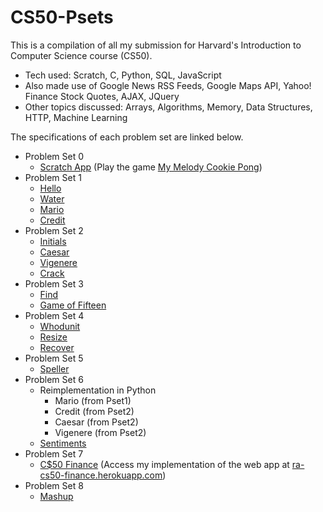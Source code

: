 # CS50-Psets

This is a compilation of all my submission for Harvard's Introduction to Computer Science course (CS50).
- Tech used: Scratch, C, Python, SQL, JavaScript
- Also made use of Google News RSS Feeds, Google Maps API, Yahoo! Finance Stock Quotes, AJAX, JQuery
- Other topics discussed: Arrays, Algorithms, Memory, Data Structures, HTTP, Machine Learning

The specifications of each problem set are linked below.
- Problem Set 0
    - [Scratch App] (Play the game [My Melody Cookie Pong])
- Problem Set 1
    - [Hello]
    - [Water]
    - [Mario]
    - [Credit]
- Problem Set 2
    - [Initials]
    - [Caesar]
    - [Vigenere]
    - [Crack]
- Problem Set 3
    - [Find]
    - [Game of Fifteen]
- Problem Set 4
    - [Whodunit]
    - [Resize]
    - [Recover]
- Problem Set 5
    - [Speller]
- Problem Set 6
    - Reimplementation in Python
        - Mario (from Pset1)
        - Credit (from Pset2)
        - Caesar (from Pset2)
        - Vigenere (from Pset2)
    - [Sentiments]
- Problem Set 7
    - [C$50 Finance] (Access my implementation of the web app at [ra-cs50-finance.herokuapp.com])
- Problem Set 8
    - [Mashup]


[Scratch App]: <http://docs.cs50.net/2017/x/psets/0/pset0.html>
[My Melody Cookie Pong]: <https://scratch.mit.edu/projects/60073546/>
[Hello]: <http://docs.cs50.net/problems/hello/hello.html>
[Water]: <http://docs.cs50.net/problems/water/water.html>
[Mario]: <http://docs.cs50.net/problems/mario/more/mario.html>
[Credit]: <http://docs.cs50.net/problems/credit/credit.html>
[Initials]: <http://docs.cs50.net/problems/initials/more/initials.html>
[Caesar]: <http://docs.cs50.net/problems/caesar/caesar.html>
[Vigenere]: <http://docs.cs50.net/problems/vigenere/vigenere.html>
[Crack]: <http://docs.cs50.net/problems/crack/crack.html>
[Find]: <http://docs.cs50.net/problems/find/more/find.html>
[Game of Fifteen]: <http://docs.cs50.net/problems/fifteen/fifteen.html>
[Whodunit]: <http://docs.cs50.net/problems/whodunit/whodunit.html>
[Resize]: <http://docs.cs50.net/problems/resize/less/resize.html>
[Recover]: <http://docs.cs50.net/problems/recover/recover.html>
[Speller]: <http://docs.cs50.net/problems/speller/speller.html>
[Sentiments]: <http://docs.cs50.net/problems/sentiments/sentiments.html>
[C$50 Finance]: <http://docs.cs50.net/problems/finance/finance.html>
[Mashup]: <http://docs.cs50.net/problems/mashup/mashup.html>
[ra-cs50-finance.herokuapp.com]: <ra-cs50-finance.herokuapp.com>
